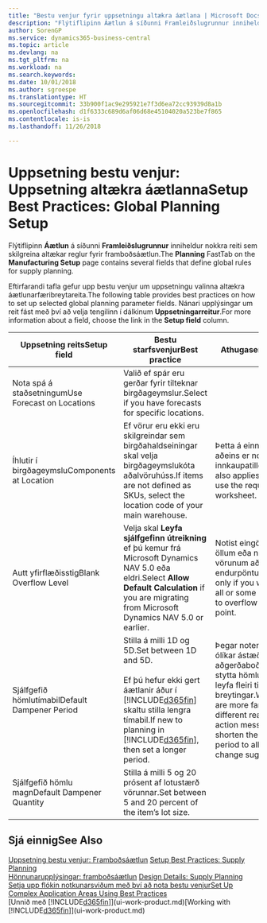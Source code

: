 ```yaml
---
title: "Bestu venjur fyrir uppsetningu altækra áætlana | Microsoft Docs"
description: "Flýtiflipinn Áætlun á síðunni Framleiðslugrunnur inniheldur nokkra reiti sem skilgreina altækar reglur fyrir framboðsáætlun."
author: SorenGP
ms.service: dynamics365-business-central
ms.topic: article
ms.devlang: na
ms.tgt_pltfrm: na
ms.workload: na
ms.search.keywords: 
ms.date: 10/01/2018
ms.author: sgroespe
ms.translationtype: HT
ms.sourcegitcommit: 33b900f1ac9e295921e7f3d6ea72cc93939d8a1b
ms.openlocfilehash: d1f6333c689d6af06d68e45104020a523be7f865
ms.contentlocale: is-is
ms.lasthandoff: 11/26/2018

---
```

# <a name="setup-best-practices-global-planning-setup"></a><span data-ttu-id="7a874-103">Uppsetning bestu venjur: Uppsetning altækra áætlanna</span><span class="sxs-lookup"><span data-stu-id="7a874-103">Setup Best Practices: Global Planning Setup</span></span>
<span data-ttu-id="7a874-104">Flýtiflipinn **Áætlun** á síðunni **Framleiðslugrunnur** inniheldur nokkra reiti sem skilgreina altækar reglur fyrir framboðsáætlun.</span><span class="sxs-lookup"><span data-stu-id="7a874-104">The **Planning** FastTab on the **Manufacturing Setup** page contains several fields that define global rules for supply planning.</span></span>  

 <span data-ttu-id="7a874-105">Eftirfarandi tafla gefur upp bestu venjur um uppsetningu valinna altækra áætlunarfæribreytareita.</span><span class="sxs-lookup"><span data-stu-id="7a874-105">The following table provides best practices on how to set up selected global planning parameter fields.</span></span> <span data-ttu-id="7a874-106">Nánari upplýsingar um reit fást með því að velja tengilinn í dálkinum **Uppsetningarreitur**.</span><span class="sxs-lookup"><span data-stu-id="7a874-106">For more information about a field, choose the link in the **Setup field** column.</span></span>  

|<span data-ttu-id="7a874-107">Uppsetning reits</span><span class="sxs-lookup"><span data-stu-id="7a874-107">Setup field</span></span>|<span data-ttu-id="7a874-108">Bestu starfsvenjur</span><span class="sxs-lookup"><span data-stu-id="7a874-108">Best practice</span></span>|<span data-ttu-id="7a874-109">Athugasemd</span><span class="sxs-lookup"><span data-stu-id="7a874-109">Comment</span></span>|  
|-----------------|-------------------|-------------|  
|<span data-ttu-id="7a874-110">Nota spá á staðsetningum</span><span class="sxs-lookup"><span data-stu-id="7a874-110">Use Forecast on Locations</span></span>|<span data-ttu-id="7a874-111">Valið ef spár eru gerðar fyrir tilteknar birgðageymslur.</span><span class="sxs-lookup"><span data-stu-id="7a874-111">Select if you have forecasts for specific locations.</span></span>||  
|<span data-ttu-id="7a874-112">Íhlutir í birgðageymslu</span><span class="sxs-lookup"><span data-stu-id="7a874-112">Components at Location</span></span>|<span data-ttu-id="7a874-113">Ef vörur eru ekki eru skilgreindar sem birgðahaldseiningar skal velja birgðageymslukóta aðalvöruhúss.</span><span class="sxs-lookup"><span data-stu-id="7a874-113">If items are not defined as SKUs, select the location code of your main warehouse.</span></span>|<span data-ttu-id="7a874-114">Þetta á einnig við ef aðeins er notuð innkaupatillögubók.</span><span class="sxs-lookup"><span data-stu-id="7a874-114">This also applies if you only use the requisition worksheet.</span></span>|  
|<span data-ttu-id="7a874-115">Autt yfirflæðisstig</span><span class="sxs-lookup"><span data-stu-id="7a874-115">Blank Overflow Level</span></span>|<span data-ttu-id="7a874-116">Velja skal **Leyfa sjálfgefinn útreikning** ef þú kemur frá Microsoft Dynamics NAV 5.0 eða eldri.</span><span class="sxs-lookup"><span data-stu-id="7a874-116">Select **Allow Default Calculation** if you are migrating from Microsoft Dynamics NAV 5.0 or earlier.</span></span>|<span data-ttu-id="7a874-117">Notist eingöngu ef leyfa á öllum eða nokkrum af vörunum að flæða yfir endurpöntunarmarkið.</span><span class="sxs-lookup"><span data-stu-id="7a874-117">Use only if you want to allow all or some of your items to overflow the reorder point.</span></span>|  
|<span data-ttu-id="7a874-118">Sjálfgefið hömlutímabil</span><span class="sxs-lookup"><span data-stu-id="7a874-118">Default Dampener Period</span></span>|<span data-ttu-id="7a874-119">Stilla á milli 1D og 5D.</span><span class="sxs-lookup"><span data-stu-id="7a874-119">Set between 1D and 5D.</span></span><br /><br /> <span data-ttu-id="7a874-120">Ef þú hefur ekki gert áætlanir áður í [!INCLUDE[d365fin](includes/d365fin_md.md)] skaltu stilla lengra tímabil.</span><span class="sxs-lookup"><span data-stu-id="7a874-120">If new to planning in [!INCLUDE[d365fin](includes/d365fin_md.md)], then set a longer period.</span></span>|<span data-ttu-id="7a874-121">Þegar notendur þekkja ólíkar ástæður aðgerðaboða betur skal stytta hömlutímabilið til að leyfa fleiri tillögur um breytingar.</span><span class="sxs-lookup"><span data-stu-id="7a874-121">When users are more familiar with the different reasons for action messages, then shorten the dampener period to allow more change suggestions.</span></span>|  
|<span data-ttu-id="7a874-122">Sjálfgefið hömlu magn</span><span class="sxs-lookup"><span data-stu-id="7a874-122">Default Dampener Quantity</span></span>|<span data-ttu-id="7a874-123">Stilla á milli 5 og 20 prósent af lotustærð vörunnar.</span><span class="sxs-lookup"><span data-stu-id="7a874-123">Set between 5 and 20 percent of the item’s lot size.</span></span>||  

## <a name="see-also"></a><span data-ttu-id="7a874-124">Sjá einnig</span><span class="sxs-lookup"><span data-stu-id="7a874-124">See Also</span></span>  
 <span data-ttu-id="7a874-125">[Uppsetning bestu venjur: Framboðsáætlun](setup-best-practices-supply-planning.md) </span><span class="sxs-lookup"><span data-stu-id="7a874-125">[Setup Best Practices: Supply Planning](setup-best-practices-supply-planning.md) </span></span>  
 <span data-ttu-id="7a874-126">[Hönnunarupplýsingar: framboðsáætlun](design-details-supply-planning.md) </span><span class="sxs-lookup"><span data-stu-id="7a874-126">[Design Details: Supply Planning](design-details-supply-planning.md) </span></span>  
 [<span data-ttu-id="7a874-127">Setja upp flókin notkunarsviðum með því að nota bestu venjur</span><span class="sxs-lookup"><span data-stu-id="7a874-127">Set Up Complex Application Areas Using Best Practices</span></span>](set-up-complex-application-areas-using-best-practices.md)  
 <span data-ttu-id="7a874-128">[Unnið með [!INCLUDE[d365fin](includes/d365fin_md.md)]](ui-work-product.md)</span><span class="sxs-lookup"><span data-stu-id="7a874-128">[Working with [!INCLUDE[d365fin](includes/d365fin_md.md)]](ui-work-product.md)</span></span>

